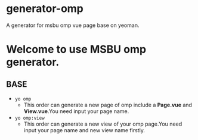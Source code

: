 # generator-omp

A generator for msbu omp vue page base on yeoman.

# Welcome to use MSBU omp generator.

## BASE

- `yo omp`
    - This order can generate  a new page of omp include a **Page.vue** and **View.vue**.You need input your page name.
- `yo omp:view`
    - This order can generate a new view of your omp page.You need input your page name and new view name firstly.
